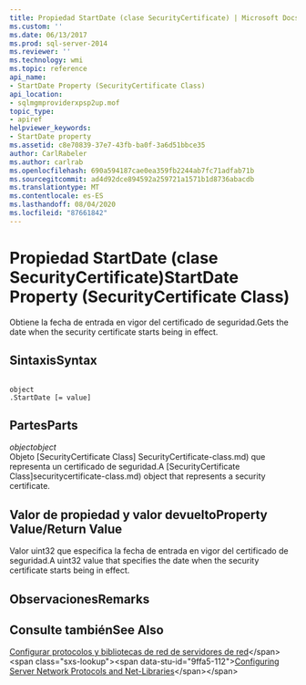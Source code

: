 ```yaml
---
title: Propiedad StartDate (clase SecurityCertificate) | Microsoft Docs
ms.custom: ''
ms.date: 06/13/2017
ms.prod: sql-server-2014
ms.reviewer: ''
ms.technology: wmi
ms.topic: reference
api_name:
- StartDate Property (SecurityCertificate Class)
api_location:
- sqlmgmproviderxpsp2up.mof
topic_type:
- apiref
helpviewer_keywords:
- StartDate property
ms.assetid: c8e70839-37e7-43fb-ba0f-3a6d51bbce35
author: CarlRabeler
ms.author: carlrab
ms.openlocfilehash: 690a594187cae0ea359fb2244ab7fc71adfab71b
ms.sourcegitcommit: ad4d92dce894592a259721a1571b1d8736abacdb
ms.translationtype: MT
ms.contentlocale: es-ES
ms.lasthandoff: 08/04/2020
ms.locfileid: "87661842"
---
```

# <a name="startdate-property-securitycertificate-class"></a><span data-ttu-id="9ffa5-102">Propiedad StartDate (clase SecurityCertificate)</span><span class="sxs-lookup"><span data-stu-id="9ffa5-102">StartDate Property (SecurityCertificate Class)</span></span>
  <span data-ttu-id="9ffa5-103">Obtiene la fecha de entrada en vigor del certificado de seguridad.</span><span class="sxs-lookup"><span data-stu-id="9ffa5-103">Gets the date when the security certificate starts being in effect.</span></span>  
  
## <a name="syntax"></a><span data-ttu-id="9ffa5-104">Sintaxis</span><span class="sxs-lookup"><span data-stu-id="9ffa5-104">Syntax</span></span>  
  
```  
  
object  
.StartDate [= value]  
```  
  
## <a name="parts"></a><span data-ttu-id="9ffa5-105">Partes</span><span class="sxs-lookup"><span data-stu-id="9ffa5-105">Parts</span></span>  
 <span data-ttu-id="9ffa5-106">*object*</span><span class="sxs-lookup"><span data-stu-id="9ffa5-106">*object*</span></span>  
 <span data-ttu-id="9ffa5-107">Objeto [SecurityCertificate Class] SecurityCertificate-class.md) que representa un certificado de seguridad.</span><span class="sxs-lookup"><span data-stu-id="9ffa5-107">A [SecurityCertificate Class]securitycertificate-class.md) object that represents a security certificate.</span></span>  
  
## <a name="property-valuereturn-value"></a><span data-ttu-id="9ffa5-108">Valor de propiedad y valor devuelto</span><span class="sxs-lookup"><span data-stu-id="9ffa5-108">Property Value/Return Value</span></span>  
 <span data-ttu-id="9ffa5-109">Valor uint32 que especifica la fecha de entrada en vigor del certificado de seguridad.</span><span class="sxs-lookup"><span data-stu-id="9ffa5-109">A uint32 value that specifies the date when the security certificate starts being in effect.</span></span>  
  
## <a name="remarks"></a><span data-ttu-id="9ffa5-110">Observaciones</span><span class="sxs-lookup"><span data-stu-id="9ffa5-110">Remarks</span></span>  
  
## <a name="see-also"></a><span data-ttu-id="9ffa5-111">Consulte también</span><span class="sxs-lookup"><span data-stu-id="9ffa5-111">See Also</span></span>  
 <span data-ttu-id="9ffa5-112">[Configurar protocolos y bibliotecas de red de servidores de red](https://msdn.microsoft.com/library/ms177485\(v=sql.100\).aspx)</span><span class="sxs-lookup"><span data-stu-id="9ffa5-112">[Configuring Server Network Protocols and Net-Libraries](https://msdn.microsoft.com/library/ms177485\(v=sql.100\).aspx)</span></span>  
  
  

